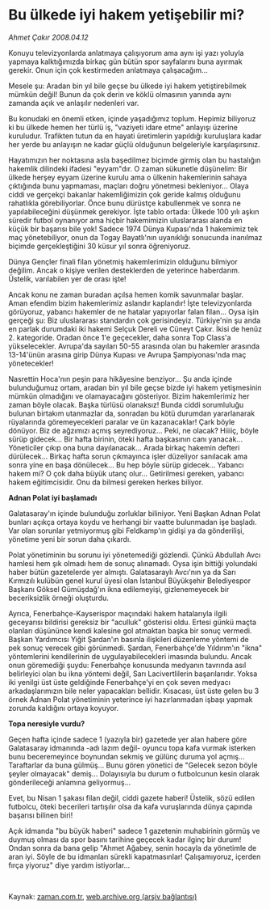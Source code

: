 # Bu ülkede iyi hakem yetişebilir mi?

*Ahmet Çakır 2008.04.12*

<tr><td class="metin" colspan="2" style="padding-top: 20px; padding-left: 5px; padding-right: 10px;">Konuyu televizyonlarda anlatmaya çalışıyorum ama aynı işi yazı yoluyla yapmaya kalktığımızda birkaç gün bütün spor sayfalarını buna ayırmak gerekir. Onun için çok kestirmeden anlatmaya çalışacağım...</td></tr><tr><td class="metin" colspan="2" style="padding-top: 20px; padding-left: 5px; padding-right: 10px;"><p>Mesele şu: Aradan bin yıl bile geçse bu ülkede iyi hakem yetiştirebilmek mümkün değil! Bunun da çok derin ve köklü olmasının yanında aynı zamanda açık ve anlaşılır nedenleri var.
<p>Bu konudaki en önemli etken, içinde yaşadığımız toplum. Hepimiz biliyoruz ki bu ülkede hemen her türlü iş, "vaziyeti idare etme" anlayışı üzerine kuruludur. Trafikten tutun da en hayati üretimlerin yapıldığı kuruluşlara kadar her yerde bu anlayışın ne kadar güçlü olduğunun belgeleriyle karşılaşırsınız.
<p>Hayatımızın her noktasına asla başedilmez biçimde girmiş olan bu hastalığın hakemlik dilindeki ifadesi "eyyam"dır. O zaman sükunetle düşünelim: Bir ülkede herşey eyyam üzerine kurulu ama o ülkenin hakemlerinin sahaya çıktığında bunu yapmaması, maçları doğru yönetmesi bekleniyor... Olaya ciddi ve gerçekçi bakanlar hakemliğimizin çok geride kalmış olduğunu rahatlıkla görebiliyorlar. Önce bunu dürüstçe kabullenmek ve sonra ne yapılabileceğini düşünmek gerekiyor. İşte tablo ortada: Ülkede 100 yılı aşkın süredir futbol oynanıyor ama hiçbir hakemimizin uluslararası alanda en küçük bir başarısı bile yok! Sadece 1974 Dünya Kupası'nda 1 hakemimiz tek maç yönetebiliyor, onun da Togay Bayatlı'nın uyanıklığı sonucunda inanılmaz biçimde gerçekleştiğini 30 küsur yıl sonra öğreniyoruz.
<p>Dünya Gençler finali filan yönetmiş hakemlerimizin olduğunu bilmiyor değilim. Ancak o kişiye verilen desteklerden de yeterince haberdarım. Üstelik, varılabilen yer de orası işte!
<p>Ancak konu ne zaman buradan açılsa hemen komik savunmalar başlar. Aman efendim bizim hakemlerimiz aslandır kaplandır! İşte televizyonlarda görüyoruz, yabancı hakemler de ne hatalar yapıyorlar falan filan... Oysa işin gerçeği şu: Biz uluslararası standardın çok gerisindeyiz. Türkiye'nin şu anda en parlak durumdaki iki hakemi Selçuk Dereli ve Cüneyt Çakır. İkisi de henüz 2. kategoride. Oradan önce 1'e geçecekler, daha sonra Top Class'a yükselecekler. Avrupa'da sayıları 50-55 arasında olan bu hakemler arasında 13-14'ünün arasına girip Dünya Kupası ve Avrupa Şampiyonası'nda maç yönetecekler!
<p>Nasrettin Hoca'nın peşin para hikâyesine benziyor... Şu anda içinde bulunduğumuz ortam, aradan bin yıl bile geçse bizde iyi hakem yetişmesinin mümkün olmadığını ve olamayacağını gösteriyor. Bizim hakemlerimiz her zaman böyle olacak. Başka türlüsü olanaksız! Bunda ciddi sorumluluğu bulunan birtakım utanmazlar da, sonradan bu kötü durumdan yararlanarak rüyalarında göremeyecekleri paralar ve ün kazanacaklar! Çark böyle dönüyor. Biz de ağzımızı açmış seyrediyoruz... Peki, ne olacak? Hiiiiç, böyle sürüp gidecek... Bir hafta birinin, öteki hafta başkasının canı yanacak... Yöneticiler çıkıp ona buna dayılanacak... Arada birkaç hakemin defteri dürülecek... Birkaç hafta sorun çıkmayınca işler düzeliyor sanılacak ama sonra yine en başa dönülecek... Bu hep böyle sürüp gidecek... Yabancı hakem mi? O çok daha büyük utanç olur... Getirilmesi gereken, yabancı hakem eğitimcisidir. Onu da bilmesi gereken herkes biliyor.
<p>
<p><b>Adnan Polat iyi başlamadı</b>
<p>Galatasaray'ın içinde bulunduğu zorluklar biliniyor. Yeni Başkan Adnan Polat bunları açıkça ortaya koydu ve herhangi bir vaatte bulunmadan işe başladı. Var olan sorunlar yetmiyormuş gibi Feldkamp'ın gidişi ya da gönderilişi, yönetime yeni bir sorun daha çıkardı.
<p>Polat yönetiminin bu sorunu iyi yönetemediği gözlendi. Çünkü Abdullah Avcı hamlesi hem şık olmadı hem de sonuç alınamadı. Oysa işin bittiği yolundaki haber bütün gazetelerde yer almıştı. Galatasaraylı Avcı'nın ya da Sarı Kırmızılı kulübün genel kurul üyesi olan İstanbul Büyükşehir Belediyespor Başkanı Göksel Gümüşdağ'ın ikna edilemeyişi, gizlenemeyecek bir beceriksizlik örneği oluşturdu.
<p>Ayrıca, Fenerbahçe-Kayserispor maçındaki hakem hatalarıyla ilgili geceyarısı bildirisi gereksiz bir "aculluk" gösterisi oldu. Ertesi günkü maçta olanları düşününce kendi kalesine gol atmaktan başka bir sonuç vermedi. Başkan Yardımcısı Yiğit Şardan'ın basınla ilişkileri düzenleme yöntemi de pek sonuç verecek gibi görünmedi. Şardan, Fenerbahçe'de Yıldırım'ın "ikna" yöntemlerini kendilerinin de uygulayabilecekleri imasında bulundu. Ancak onun göremediği şuydu: Fenerbahçe konusunda medyanın tavrında asıl belirleyici olan bu ikna yöntemi değil, Sarı Lacivertlilerin başarılarıdır. Yoksa iki yenilgi üst üste geldiğinde Fenerbahçe'yi en çok seven medyacı arkadaşlarımızın bile neler yapacakları bellidir. Kısacası, üst üste gelen bu 3 örnek Adnan Polat yönetiminin yeterince iyi hazırlanmadan işbaşı yapmak zorunda kaldığını ortaya koyuyor. 
<p><b>Topa neresiyle vurdu?</b>
<p>Geçen hafta içinde sadece 1 (yazıyla bir) gazetede yer alan habere göre Galatasaray idmanında -adı lazım değil- oyuncu topa kafa vurmak isterken bunu beceremeyince boynundan sekmiş ve gülünç duruma yol açmış... Taraftarlar da buna gülmüş... Bunu gören yönetici de "Gelecek sezon böyle şeyler olmayacak" demiş... Dolayısıyla bu durum o futbolcunun kesin olarak gönderileceği anlamına geliyormuş...
<p>Evet, bu Nisan 1 şakası filan değil, ciddi gazete haberi! Üstelik, sözü edilen futbolcu, öteki becerileri tartışılır olsa da kafa vuruşlarında dünya çapında başarısı bilinen biri!
<p>Açık idmanda "bu büyük haberi" sadece 1 gazetenin muhabirinin görmüş ve duymuş olması da spor basını tarihine geçecek kadar ilginç bir durum! Ondan sonra da bana gelip "Ahmet Ağabey, senin hocayla da yönetimle de aran iyi. Söyle de bu idmanları sürekli kapatmasınlar! Çalışamıyoruz, içerden fırça yiyoruz" diye yardım istiyorlar...
<p><br/></p></p></p></p></p></p></p></p></p></p></p></p></p></p></p></p></td></tr>

Kaynak: [zaman.com.tr](http://zaman.com.tr/yazar.do?yazino=676200), [web.archive.org (arşiv bağlantısı)](http://web.archive.org/web/20080612114940/http://www.zaman.com.tr:80/yazar.do?yazino=676200)
